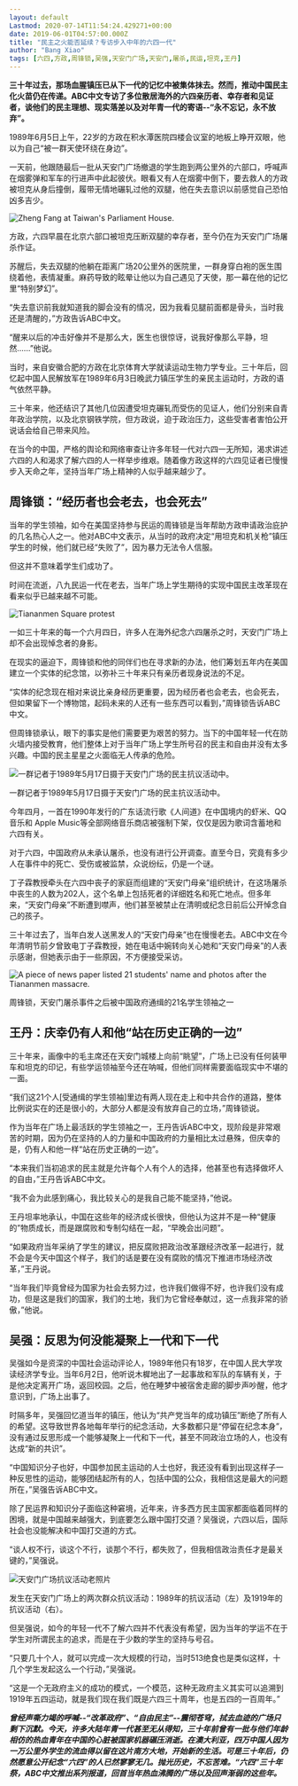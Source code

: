```yaml
---
layout: default
Lastmod: 2020-07-14T11:54:24.429271+00:00
date: 2019-06-01T04:57:00.000Z
title: "民主之火能否延续？专访步入中年的六四一代"
author: "Bang Xiao"
tags: [六四,方政,周锋锁,吴强,天安门广场,天安门,屠杀,民运,坦克,王丹]
---
```


**三十年过去，那场血腥镇压已从下一代的记忆中被集体抹去。然而，推动中国民主化火苗仍在传递。ABC中文专访了多位散居海外的六四亲历者、幸存者和见证者，谈他们的民主理想、现实落差以及对年青一代的寄语--“永不忘记，永不放弃”。**

1989年6月5日上午，22岁的方政在积水潭医院四楼会议室的地板上睁开双眼，他以为自己“被一群天使环绕在身边”。

一天前，他跟随最后一批从天安门广场撤退的学生跑到两公里外的六部口，呼喊声在烟雾弹和军车的行进声中此起彼伏。眼看又有人在烟雾中倒下，要去救人的方政被坦克从身后撞倒，履带无情地碾轧过他的双腿，他在失去意识以前感觉自己恐怕凶多吉少。

![Zheng Fang at Taiwan's Parliament House.](https://images.weserv.nl/?url=https%3A//www.abc.net.au/cm/rimage/11169516-1x1-thumbnail.jpg%3Fv%3D3)

方政，六四早晨在北京六部口被坦克压断双腿的幸存者，至今仍在为天安门广场屠杀作证。

苏醒后，失去双腿的他躺在距离广场20公里外的医院里，一群身穿白袍的医生围绕着他，表情凝重。麻药导致的眩晕让他以为自己遇见了天使，那一幕在他的记忆里“特别梦幻”。

“失去意识前我就知道我的脚会没有的情况，因为我看见腿前面都是骨头，当时我还是清醒的，”方政告诉ABC中文。

“醒来以后的冲击好像并不是那么大，医生也很惊讶，说我好像那么平静，坦然......”他说。

当时，来自安徽合肥的方政在北京体育大学就读运动生物力学专业。三十年后，回忆起中国人民解放军在1989年6月3日晚武力镇压学生的亲民主运动时，方政的语气依然平静。

三十年来，他还结识了其他几位因遭受坦克碾轧而受伤的见证人，他们分别来自青年政治学院，以及北京钢铁学院，但方政说，迫于政治压力，这些受害者害怕公开说话会给自己带来风险。

在当今的中国，严格的舆论和网络审查让许多年轻一代对六四一无所知，渴求讲述六四的人和渴求了解六四的人一样举步维艰。随着像方政这样的六四见证者已慢慢步入天命之年，坚持当年广场上精神的人似乎越来越少了。

周锋锁：“经历者也会老去，也会死去”
------------------

当年的学生领袖，如今在美国坚持参与民运的周锋锁是当年帮助方政申请政治庇护的几名热心人之一。他对ABC中文表示，从当时的政府决定“用坦克和机关枪”镇压学生的时候，他们就已经“失败了”，因为暴力无法令人信服。

但这并不意味着学生们成功了。

时间在流逝，八九民运一代在老去，当年广场上学生期待的实现中国民主改革现在看来似乎已越来越不可能。

![Tiananmen Square protest](https://images.weserv.nl/?url=https%3A//www.abc.net.au/cm/rimage/7477416-3x2-thumbnail.jpg%3Fv%3D2)

一如三十年来的每一个六月四日，许多人在海外纪念六四屠杀之时，天安门广场上却不会出现悼念者的身影。

在现实的逼迫下，周锋锁和他的同伴们也在寻求新的办法，他们筹划五年内在美国建立一个实体的纪念馆，以弥补三十年来只有亲历者现身说法的不足。

“实体的纪念现在相对来说比亲身经历更重要，因为经历者也会老去，也会死去，但如果留下一个博物馆，起码未来的人还有一些东西可以看到，”周锋锁告诉ABC中文。

但周锋锁承认，眼下的事实是他们需要更为艰苦的努力。当下的中国年轻一代在防火墙内接受教育，他们整体上对于当年广场上学生所号召的民主和自由并没有太多兴趣。中国的民主星星之火面临无人传承的危险。

![一群记者于1989年5月17日摄于天安门广场的民主抗议活动中。](https://images.weserv.nl/?url=https%3A//www.abc.net.au/cm/rimage/7935006-3x2-thumbnail.jpg%3Fv%3D3)

一群记者于1989年5月17日摄于天安门广场的民主抗议活动中。

今年四月，一首在1990年发行的广东话流行歌《人间道》在中国境内的虾米、QQ音乐和 Apple Music等全部网络音乐商店被强制下架，仅仅是因为歌词含蓄地和六四有关。

对于六四，中国政府从未承认屠杀，也没有进行公开调查。直至今日，究竟有多少人在事件中的死亡、受伤或被监禁，众说纷纭，仍是一个谜。

丁子霖教授牵头在六四中丧子的家庭而组建的“天安门母亲”组织统计，在这场屠杀中丧生的人数为202人，这个名单上包括死者的详细姓名和死亡地点。但多年来，“天安门母亲”不断遭到噤声，他们甚至被禁止在清明或纪念日前后公开悼念自己的孩子。

三十年过去了，当年白发人送黑发人的“天安门母亲”也在慢慢老去。ABC中文在今年清明节前夕曾致电丁子霖教授，她在电话中婉转向关心她和“天安门母亲”的人表示感谢，但她表示由于一些原因，不方便接受采访。

![A piece of news paper listed 21 students' name and photos after the Tiananmen massacre.](https://images.weserv.nl/?url=https%3A//www.abc.net.au/cm/rimage/9832590-3x2-thumbnail.jpg%3Fv%3D3)

周锋锁，天安门屠杀事件之后被中国政府通缉的21名学生领袖之一

王丹：庆幸仍有人和他“站在历史正确的一边”
---------------------

三十年来，画像中的毛主席还在天安门城楼上向前“眺望”，广场上已没有任何装甲车和坦克的印记，有些学运领袖至今还在呐喊，但他们同样需要面临现实中不堪的一面。

“我们这21个人\[受通缉的学生领袖\]里边有两人现在走上和中共合作的道路，整体比例说实在的还是很小的，大部分人都是没有放弃自己的立场，”周锋锁说。

作为当年在广场上最活跃的学生领袖之一，王丹告诉ABC中文，现阶段是非常艰苦的时期，因为仍在坚持的人的力量和中国政府的力量相比太过悬殊，但庆幸的是，仍有人和他一样“站在历史正确的一边”。

“本来我们当初追求的民主就是允许每个人有个人的选择，他甚至也有选择做坏人的自由，”王丹告诉ABC中文。

“我不会为此感到痛心，我比较关心的是我自己能不能坚持，”他说。

王丹坦率地承认，中国在这些年的经济成长很快，但他认为这并不是一种“健康的”物质成长，而是跟腐败和专制勾结在一起，“早晚会出问题”。

“如果政府当年采纳了学生的建议，把反腐败把政治改革跟经济改革一起进行，就不会是今天中国这个样子，我们的话是要在没有腐败的情况下推进市场经济改革，”王丹说。

“当年我们毕竟曾经为国家为社会去努力过，也许我们做得不好，也许我们没有成功，但是这是我们的国家，我们的土地，我们为它曾经奉献过，这一点我非常的骄傲，”他说。

吴强：反思为何没能凝聚上一代和下一代
------------------

吴强如今是资深的中国社会运动评论人，1989年他只有18岁，在中国人民大学攻读经济学专业。当年6月2日，他听说木樨地出了一起事故和军队的车辆有关，于是他决定离开广场，返回校园。之后，他在睡梦中被宿舍走廊的脚步声吵醒，他才意识到，广场上出事了。

时隔多年，吴强回忆道当年的镇压，他认为“共产党当年的成功镇压”断绝了所有人的希望。这导致世界各地每年举行的纪念活动，大多数都只是“停留在纪念本身”，没有通过反思形成一个能够凝聚上一代和下一代，甚至不同政治立场的人，也没有达成“新的共识”。

“中国知识分子也好，中国参加民主运动的人士也好，我还没有看到出现这样子一种反思性的运动，能够团结起所有的人，包括中国的公众，我相信这是最大的问题所在，”吴强告诉ABC中文。

除了民运界和知识分子面临这种窘境，近年来，许多西方民主国家都面临着同样的困境，就是中国越来越强大，到底要怎么跟中国打交道？吴强说，六四以后，国际社会也没能解决和中国打交道的方式。

“谈人权不行，谈这个不行，谈那个不行，都失败了，但我相信政治责任才是最关键的，”吴强说。

![天安门广场抗议活动老照片](https://images.weserv.nl/?url=https%3A//www.abc.net.au/cm/rimage/10977108-3x2-thumbnail.jpg%3Fv%3D2)

发生在天安门广场上的两次群众抗议活动：1989年的抗议活动（左）及1919年的抗议活动（右）。

但吴强说，如今的年轻一代不了解六四并不代表没有希望，因为当年的学运不在于学生对所谓民主的追求，而是在于少数的学生的坚持与号召。

“只要几十个人，就可以完成一次大规模的行动，当时513绝食也是类似这样，十几个学生发起这么一个行动，”吴强说。

“这是一个无政府主义的成功的模式，一个模范，这种无政府主义其实可以追溯到1919年五四运动，就是我们现在我们既是六四三十周年，也是五四的一百周年。”

**_曾经声嘶力竭的呼喊--“改革政府”、“自由民主”--震彻苍穹，拭去血迹的广场只剩下沉默。今天，许多大陆年青一代甚至无从得知，三十年前曾有一批与他们年龄相仿的热血青年在中国的心脏被国家机器碾压消逝。在澳大利亚，四万中国人因为一万公里外学生的流血得以留在这片南方大地，开始新的生活。可是三十年后，仍然愿意公开纪念“六四”的人已然寥寥无几。抛光历史，不忘苦难。“六四”三十年祭，ABC中文推出系列报道，回首当年热血沸腾的广场以及回声渐弱的这些年。_**

